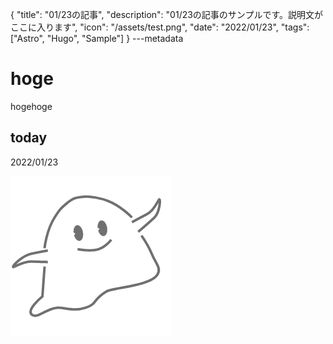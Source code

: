{
  "title": "01/23の記事",
  "description": "01/23の記事のサンプルです。説明文がここに入ります",
  "icon": "/assets/test.png",
  "date": "2022/01/23",
  "tags": ["Astro", "Hugo", "Sample"]
}
---metadata

# hoge
hogehoge

## today
2022/01/23

![img](/assets/test.png)